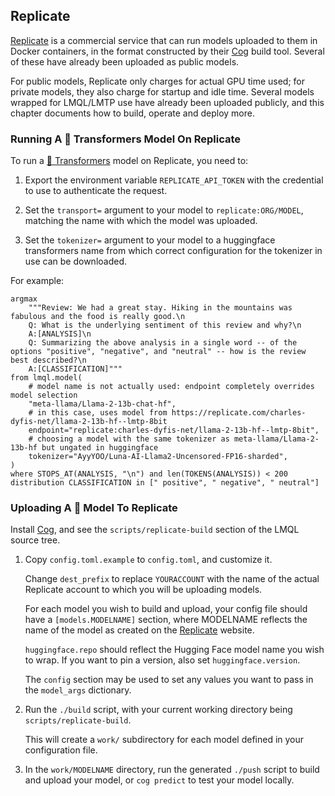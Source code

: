 ## Replicate

[Replicate](https://replicate.com/) is a commercial service that can run models uploaded to them in Docker containers, in the format constructed by their [Cog](https://github.com/replicate/cog) build tool. Several of these have already been uploaded as public models.

For public models, Replicate only charges for actual GPU time used; for private models, they also charge for startup and idle time. Several models wrapped for LMQL/LMTP use have already been uploaded publicly, and this chapter documents how to build, operate and deploy more.

### Running A 🤗 Transformers Model On Replicate

To run a [🤗 Transformers](./hf) model on Replicate, you need to:

1. Export the environment variable `REPLICATE_API_TOKEN` with the credential to use to authenticate the request.

2. Set the `transport=` argument to your model to `replicate:ORG/MODEL`, matching the name with which the model was uploaded.

3. Set the `tokenizer=` argument to your model to a huggingface transformers name from which correct configuration for the tokenizer in use can be downloaded.

For example:

```lmql
argmax
    """Review: We had a great stay. Hiking in the mountains was fabulous and the food is really good.\n
    Q: What is the underlying sentiment of this review and why?\n
    A:[ANALYSIS]\n
    Q: Summarizing the above analysis in a single word -- of the options "positive", "negative", and "neutral" -- how is the review best described?\n
    A:[CLASSIFICATION]"""
from lmql.model(
    # model name is not actually used: endpoint completely overrides model selection
    "meta-llama/Llama-2-13b-chat-hf",
    # in this case, uses model from https://replicate.com/charles-dyfis-net/llama-2-13b-hf--lmtp-8bit
    endpoint="replicate:charles-dyfis-net/llama-2-13b-hf--lmtp-8bit",
    # choosing a model with the same tokenizer as meta-llama/Llama-2-13b-hf but ungated in huggingface
    tokenizer="AyyYOO/Luna-AI-Llama2-Uncensored-FP16-sharded",
)
where STOPS_AT(ANALYSIS, "\n") and len(TOKENS(ANALYSIS)) < 200
distribution CLASSIFICATION in [" positive", " negative", " neutral"]
```

### Uploading A 🤗 Model To Replicate

Install [Cog](https://github.com/replicate/cog), and see the `scripts/replicate-build` section of the LMQL source tree.

1. Copy `config.toml.example` to `config.toml`, and customize it.

   Change `dest_prefix` to replace `YOURACCOUNT` with the name of the actual Replicate account to which you will be uploading models.

   For each model you wish to build and upload, your config file should have a `[models.MODELNAME]` section, where MODELNAME reflects the name of the model as created on the [Replicate](https://replicate.com/) website.

   `huggingface.repo` should reflect the Hugging Face model name you wish to wrap. If you want to pin a version, also set `huggingface.version`.

   The `config` section may be used to set any values you want to pass in the `model_args` dictionary.

2. Run the `./build` script, with your current working directory being `scripts/replicate-build`.

   This will create a `work/` subdirectory for each model defined in your configuration file.

3. In the `work/MODELNAME` directory, run the generated `./push` script to build and upload your model, or `cog predict` to test your model locally.
